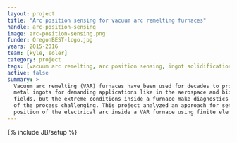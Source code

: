 ```yaml
---
layout: project
title: "Arc position sensing for vacuum arc remelting furnaces"
handle: arc-position-sensing
image: arc-position-sensing.png
funder: OregonBEST-logo.jpg
years: 2015-2016
team: [kyle, soler]
category: project
tags: [vacuum arc remelting, arc position sensing, ingot solidification]
active: false
summary: >
  Vacuum arc remelting (VAR) furnaces have been used for decades to produce high-quality
  metal ingots for demanding applications like in the aerospace and biomedical
  fields, but the extreme conditions inside a furnace make diagnostics and control
  of the process challenging. This project analyzed an approach for sensing the
  position of the electrical arc inside a VAR furnace using finite element simulations.
---
```

{% include JB/setup %}
